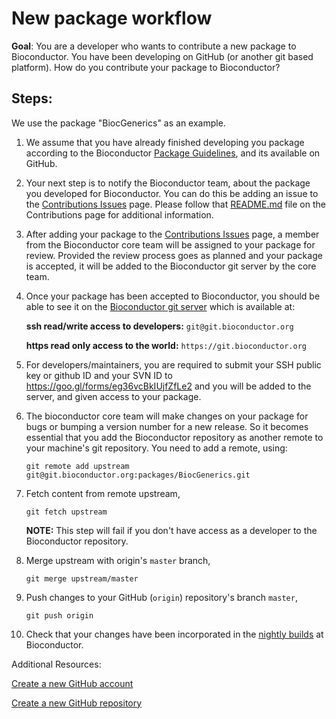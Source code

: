 # New package workflow

**Goal**: You are a developer who wants to contribute a new package to Bioconductor. You have been developing on GitHub (or another git based platform). How do you contribute your package to Bioconductor?

## Steps:

We use the package "BiocGenerics" as an example.

1. We assume that you have already finished developing you package according to the Bioconductor [Package Guidelines][], and its available on GitHub.

1. Your next step is to notify the Bioconductor team, about the package you developed for Bioconductor. You can do this be adding an issue to the [Contributions Issues][] page. Please follow that [README.md][] file on the Contributions page for additional information.

1. After adding your package to the [Contributions Issues][] page, a member from the Bioconductor core team will be assigned to your package for review. Provided the review process goes as planned and your package is accepted, it will be added to the Bioconductor git server by the core team.

1. Once your package has been accepted to Bioconductor, you should be able to see it on the [Bioconductor git server][] which is available at:

    **ssh read/write access to developers:** `git@git.bioconductor.org`

    **https read only access to the world:** `https://git.bioconductor.org`

1. For developers/maintainers, you are required to submit your SSH public key or github ID and your SVN ID to https://goo.gl/forms/eg36vcBkIUjfZfLe2 and you will be added to the server, and given access to your package.

1. The bioconductor core team will make changes on your package for bugs or bumping a version number for a new release. So it becomes essential that you add the Bioconductor repository as another remote to your machine's git repository. You need to add a remote, using:

    `git remote add upstream git@git.bioconductor.org:packages/BiocGenerics.git`

1.  Fetch content from remote upstream,

    `git fetch upstream`

    **NOTE:** This step will fail if you don't have access as a developer to the Bioconductor repository.

1.  Merge upstream with origin's `master` branch,

    `git merge upstream/master`

1. Push changes to your GitHub (`origin`) repository's branch `master`,

    `git push origin`

1. Check that your changes have been incorporated in the [nightly builds][] at Bioconductor.


Additional Resources:

[Create a new GitHub account][]

[Create a new GitHub repository][]



[Create a new GitHub account]: https://help.github.com/articles/signing-up-for-a-new-github-account/

[Create a new GitHub repository]: https://help.github.com/articles/create-a-repo/

[Bioconductor git server]: https://git.bioconductor.org

[nightly builds]: https://www.bioconductor.org/checkResults/

[README.md]: https://github.com/Bioconductor/Contributions

[Contributions Issues]: https://github.com/Bioconductor/Contributions/issues

[Package Guidelines]: https://www.bioconductor.org/developers/package-guidelines/


